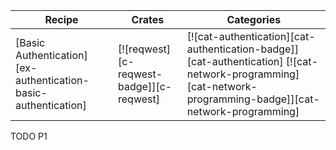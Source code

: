 | Recipe | Crates | Categories |
|--------|--------|------------|
| [Basic Authentication][ex-authentication-basic-authentication] | [![reqwest][c-reqwest-badge]][c-reqwest] | [![cat-authentication][cat-authentication-badge]][cat-authentication] [![cat-network-programming][cat-network-programming-badge]][cat-network-programming] |

<div class="hidden">
TODO P1
</div>
